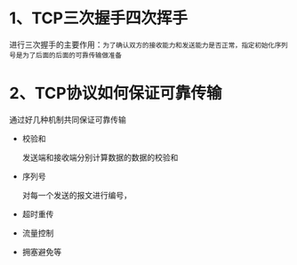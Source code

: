 

# 1、TCP三次握手四次挥手

进行三次握手的主要作用：`为了确认双方的接收能力和发送能力是否正常，指定初始化序列号是为了后面的后面的可靠传输做准备`

# 2、TCP协议如何保证可靠传输

通过好几种机制共同保证可靠传输

- 校验和

  发送端和接收端分别计算数据的数据的校验和

- 序列号

  对每一个发送的报文进行编号，

- 超时重传

- 流量控制

- 拥塞避免等

